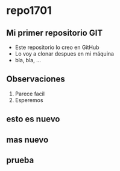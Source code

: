 # repo1701

## Mi primer repositorio GIT
- Este repositorio lo creo en GitHub
- Lo voy a clonar despues en mi máquina
- bla, bla, ...

## Observaciones
1. Parece facil
2. Esperemos

## esto es nuevo

## mas nuevo

## prueba